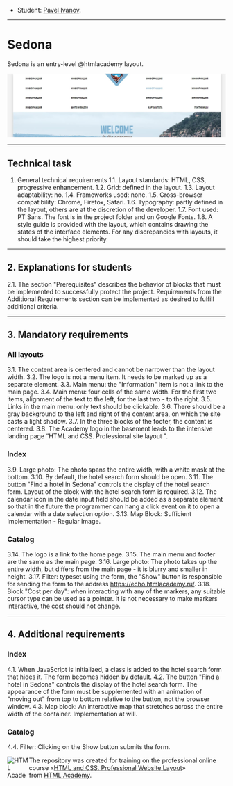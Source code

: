 * Student: [Pavel Ivanov](https://https://vk.com/artist_idiot).

---

# Sedona
Sedona is an entry-level @htmlacademy layout.

![Иллюстрация к проекту](images/test__one.jpg)

---

## Technical task

 1. General technical requirements
 1.1. Layout standards: HTML, CSS, progressive enhancement.
 1.2. Grid: defined in the layout.
 1.3. Layout adaptability: no.
 1.4. Frameworks used: none.
 1.5. Cross-browser compatibility: Chrome, Firefox, Safari.
 1.6. Typography: partly defined in the layout, others are at the discretion of the developer.
 1.7. Font used: PT Sans. The font is in the project folder and on Google Fonts.
 1.8. A style guide is provided with the layout, which contains drawing the states of the interface elements. For any discrepancies with layouts, it should take the highest priority.

---

## 2. Explanations for students
 2.1. The section "Prerequisites" describes the behavior of blocks that must be implemented to successfully protect the project. Requirements from the Additional Requirements section can be implemented as desired to fulfill additional criteria.

---

## 3. Mandatory requirements

### All layouts

 3.1. The content area is centered and cannot be narrower than the layout width.
 3.2. The logo is not a menu item. It needs to be marked up as a separate element.
 3.3. Main menu: the "Information" item is not a link to the main page.
 3.4. Main menu: four cells of the same width. For the first two items, alignment of the text to the left, for the last two - to the right.
 3.5. Links in the main menu: only text should be clickable.
 3.6. There should be a gray background to the left and right of the content area, on which the site casts a light shadow.
 3.7. In the three blocks of the footer, the content is centered.
 3.8. The Academy logo in the basement leads to the intensive landing page “HTML and CSS. Professional site layout ".

### Index

 3.9. Large photo: The photo spans the entire width, with a white mask at the bottom.
 3.10. By default, the hotel search form should be open.
 3.11. The button "Find a hotel in Sedona" controls the display of the hotel search form. Layout of the block with the hotel search form is required.
 3.12. The calendar icon in the date input field should be added as a separate element so that in the future the programmer can hang a click event on it to open a calendar with a date selection option.
 3.13. Map Block: Sufficient Implementation - Regular Image.

### Catalog

 3.14. The logo is a link to the home page.
 3.15. The main menu and footer are the same as the main page.
 3.16. Large photo: The photo takes up the entire width, but differs from the main page - it is blurry and smaller in height.
 3.17. Filter: typeset using the form, the "Show" button is responsible for sending the form to the address https://echo.htmlacademy.ru/.
 3.18. Block "Cost per day": when interacting with any of the markers, any suitable cursor type can be used as a pointer. It is not necessary to make markers interactive, the cost should not change.

---

## 4. Additional requirements

### Index

 4.1. When JavaScript is initialized, a class is added to the hotel search form that hides it. The form becomes hidden by default.
 4.2. The button "Find a hotel in Sedona" controls the display of the hotel search form. The appearance of the form must be supplemented with an animation of "moving out" from top to bottom relative to the button, not the browser window.
 4.3. Map block: An interactive map that stretches across the entire width of the container. Implementation at will.

### Catalog

 4.4. Filter: Clicking on the Show button submits the form.

<a href="https://htmlacademy.ru/intensive/adaptive"><img align="left" width="50" height="50" alt="HTML Academy" src="https://up.htmlacademy.ru/static/img/intensive/adaptive/logo-for-github-2.png"></a>

The repository was created for training on the professional online course «[HTML and CSS. Professional Website Layout](https://htmlacademy.ru/intensive/adaptive)» from [HTML Academy](https://htmlacademy.ru).

[check-image]: https://github.com/htmlacademy-adaptive/1629453-pink-22/workflows/Project%20check/badge.svg?branch=master
[check-url]: https://github.com/htmlacademy-adaptive/1629453-pink-22/actions
